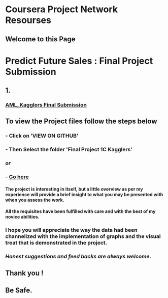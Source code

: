 # Coursera Project Network Resourses

## Welcome to this Page

# Predict Future Sales : Final Project Submission


## 1.
### [AML_Kagglers Final Submission](https://meharima.github.io/Coursera_Project_Network_Resourses/Final%20Project%201C%20Kagglers/) 


## To view the Project files  follow the steps below

###  - Click on 'VIEW ON GITHUB'

###  - Then Select the folder 'Final Project 1C Kagglers'

### _or_
 
### - [Go here](https://github.com/MehaRima/Coursera_Project_Network_Resourses/tree/master/Final%20Project%201C%20Kagglers) 


#### The project is interesting in itself, but a little overview as per my experience will provide a brief insight to what you may be presented with when you assess the work.

#### All the requisites have been fulfilled with care and with the best of my novice abilities.

### I hope you will appreciate the way the data had been channelized with the implementation of  graphs and the visual treat that is demonstrated in the project.

### *Honest suggestions and feed backs are always welcome.*

## Thank you !
## Be Safe.
